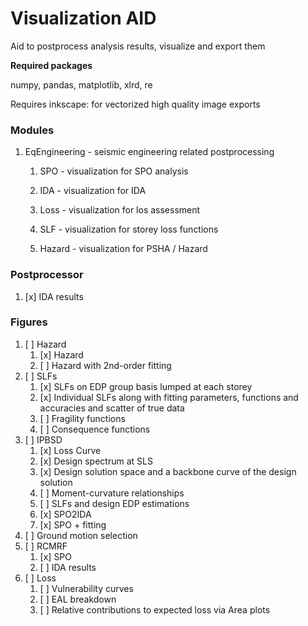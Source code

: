 # Visualization AID

Aid to postprocess analysis results, visualize and export them

**Required packages**

numpy, pandas, matplotlib, xlrd, re

Requires inkscape: for vectorized high quality image exports

### Modules

1. EqEngineering - seismic engineering related postprocessing

    1. SPO - visualization for SPO analysis
    
    2. IDA - visualization for IDA
    
    3. Loss - visualization for los assessment

    4. SLF - visualization for storey loss functions

    5. Hazard - visualization for PSHA / Hazard

### Postprocessor

1. [x] IDA results

### Figures

1. [ ] Hazard
    1. [x] Hazard
    2. [ ] Hazard with 2nd-order fitting
2. [ ] SLFs
    1. [x] SLFs on EDP group basis lumped at each storey
    2. [x] Individual SLFs along with fitting parameters, functions and accuracies and scatter of true data
    3. [ ] Fragility functions
    4. [ ] Consequence functions
3. [ ] IPBSD
    1. [x] Loss Curve
    2. [x] Design spectrum at SLS
    3. [x] Design solution space and a backbone curve of the design solution
    4. [ ] Moment-curvature relationships
    5. [ ] SLFs and design EDP estimations
    6. [x] SPO2IDA
    7. [x] SPO + fitting
4. [ ] Ground motion selection
5. [ ] RCMRF
    1. [x] SPO
    2. [ ] IDA results
6. [ ] Loss
    1. [ ] Vulnerability curves
    2. [ ] EAL breakdown
    3. [ ] Relative contributions to expected loss via Area plots
    

    











